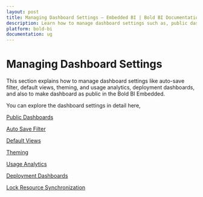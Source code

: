 ```yaml
---
layout: post
title: Managing Dashboard Settings – Embedded BI | Bold BI Documentation
description: Learn how to manage dashboard settings such as, public dashboards, auto-save filter, default views, theming, and usage analytics in the Bold BI Embedded.
platform: bold-bi
documentation: ug
---
```


# Managing Dashboard Settings

This section explains how to manage dashboard settings like auto-save filter, default views, theming, and usage analytics, deployment dashboards, and also to make dashboard as public in the Bold BI Embedded.

You can explore the dashboard settings in detail here,

[Public Dashboards](/site-administration/dashboard-settings/public-dashboards/)

[Auto Save Filter](/site-administration/dashboard-settings/auto-save-filter/)

[Default Views](/site-administration/dashboard-settings/default-views/)

[Theming](/site-administration/dashboard-settings/enable-or-disable-dashboard-theme/)

[Usage Analytics](/site-administration/dashboard-settings/usage-analytics/)

[Deployment Dashboards](/site-administration/dashboard-settings/deployment-dashboard/)

[Lock Resource Synchronization](/site-administration/dashboard-settings/lock-resource-synchronization/)